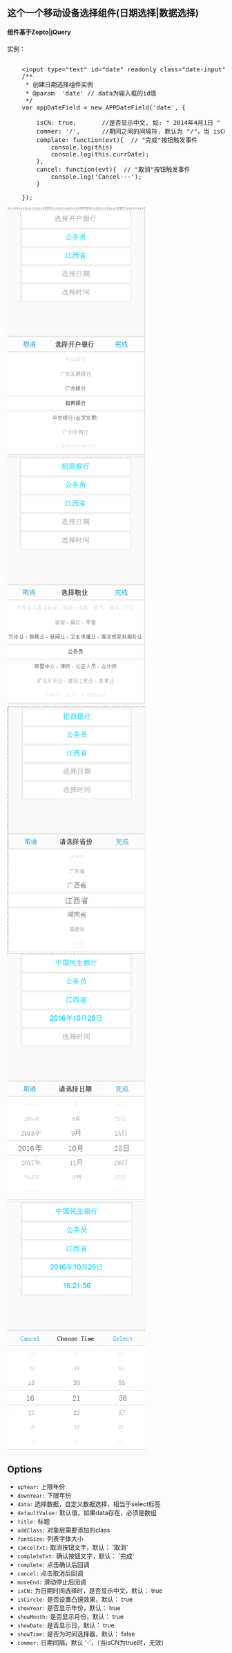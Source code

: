 <h2>这个一个移动设备选择组件(日期选择|数据选择)</h2>

<h4>组件基于Zepto|jQuery</h4>

实例：
<pre>

	&lt;input type="text" id="date" readonly class="date-input"&gt;
	/**
	 * 创建日期选择组件实例
	 * @param  'date' // data为输入框的id值
	 */
	var appDateField = new APPDateField('date', {

	    isCN: true,       //是否显示中文, 如: " 2014年4月1日 "
	    commer: '/',      //期间之间的间隔符, 默认为 "/"，当 isCN为 true时, 这个设置失效
	    complate: function(evt){  // "完成"按钮触发事件
	        console.log(this)
	        console.log(this.currDate);
	    },
	    cancel: function(evt){  // "取消"按钮触发事件
	        console.log('Cancel---');
	    }

	});
</pre>

<div class="preview">
    <img src="example/assets/images/1.png" width="320" alt="" style="display: inline-block">
    <img src="example/assets/images/2.png" width="320" alt="" style="display: inline-block">
    <img src="example/assets/images/3.png" width="320" alt="" style="display: inline-block">
    <img src="example/assets/images/4.png" width="320" alt="" style="display: inline-block">
    <img src="example/assets/images/5.png" width="320" alt="" style="display: inline-block">
</div>

<h2>Options</h2>
<ul class="options">
    <li> <code>upYear:</code> 上限年份 </li>
    <li> <code>downYear:</code> 下限年份 </li>
    <li> <code>data:</code> 选择数据，自定义数据选择，相当于select标签 </li>
    <li> <code>defaultValue:</code>   默认值，如果data存在，必须是数组 </li>
    <li> <code>title:</code> 标题 </li>
    <li> <code>addClass:</code> 对象层需要添加的class </li>
    <li> <code>fontSize:</code> 列表字体大小 </li>
    <li> <code>cancelTxt:</code> 取消按钮文字，默认： '取消' </li>
    <li> <code>completeTxt:</code> 确认按钮文字，默认： '完成' </li>
    <li> <code>complete:</code> 点击确认后回调 </li>
    <li> <code>cancel:</code> 点击取消后回调 </li>
    <li> <code>moveEnd:</code> 滑动停止后回调 </li>
    <li> <code>isCN:</code> 为日期时间选择时，是否显示中文，默认： true </li>
    <li> <code>isCircle:</code> 是否设置凸镜效果，默认： true </li>
    <li> <code>showYear:</code> 是否显示年份，默认： true </li>
    <li> <code>showMonth:</code> 是否显示月份，默认： true </li>
    <li> <code>showDate:</code> 是否显示日，默认： true </li>
    <li> <code>showTime:</code> 是否为时间选择器，默认： false </li>
    <li> <code>commer:</code> 日期间隔，默认 ‘-’，（当isCN为true时，无效） </li>
</ul>
